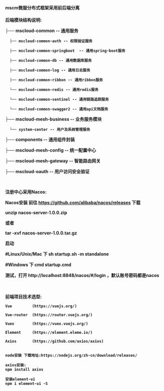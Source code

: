 <h4>mscm微服分布式框架采用前后端分离<h4>
 
 
 后端模块结构说明:

  
  ├── mscloud-common -- 通用服务
  
      ├── mscloud-common-auth -- 权限验证服务
      
      ├── mscloud-common-springboot  -- 通用spring-boot服务
      
      ├── mscloud-common-db -- 通用数据库服务
      
      ├── mscloud-common-log -- 通用日志服务
      
      ├── mscloud-common-ribbon -- 通用ribbon服务
      
      └── mscloud-common-redis -- 通用redis服务
      
      └── mscloud-common-sentinel -- 通用链路追踪服务 
      
      └── mscloud-common-swagger2 -- 通用api文档服务
      
  ├── mscloud-mesh-business -- 业务服务模块
  
      └── system-center -- 用户及系统管理服务
      
  ├── components -- 通用组件封装
  
  ├── mscloud-mesh-config -- 统一配置中心
  
  ├── mscloud-mesh-gateway -- 智能路由网关
  
  ├── mscloud-oauth -- 用户访问安全验证
  
  
  
   
   </br>
   
   注册中心采用Nacos:

   Nacos安装
   前往 https://github.com/alibaba/nacos/releases 下载

   unzip nacos-server-1.0.0.zip

   或者

   tar -xvf nacos-server-1.0.0.tar.gz

   启动

   #Linux/Unix/Mac 下
   sh startup.sh -m standalone

   #Windows 下
   cmd startup.cmd

   测试，打开 http://localhost:8848/nacos/#/login ，默认账号密码都是nacos
   
   
  
  
  </br>
  </br>
  前端项目技术选型:
  
    Vue         (https://vuejs.org/)
    
    Vue-router  (https://router.vuejs.org/)
    
    Vuex        (https://vuex.vuejs.org/)
    
    Element     (https://element.eleme.io/)
    
    Axios       (https://github.com/axios/axios)
    
   
    node安装 下载地址:https://nodejs.org/zh-cn/download/releases/
    
    axios安装:
    npm install axios

    安装element-ui
    npm i element-ui -S
